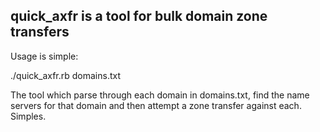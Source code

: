 ## quick_axfr is a tool for bulk domain zone transfers

Usage is simple:

./quick_axfr.rb domains.txt

The tool which parse through each domain in domains.txt, find the name servers for that domain and then attempt a zone transfer against each. Simples.
